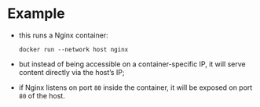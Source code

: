 # Example

- this runs a Nginx container:

    ```commandline
    docker run --network host nginx
    ```
- but instead of being accessible on a container-specific IP, it will serve content directly via the host’s IP;
- if Nginx listens on port `80` inside the container, it will be exposed on port `80` of the host.
